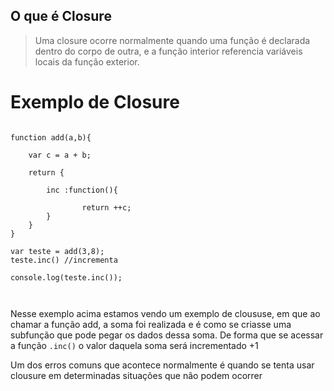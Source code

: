 
## O que é Closure


> Uma closure ocorre normalmente quando uma função é declarada dentro do corpo de outra, e a função interior referencia variáveis locais da função exterior.


# Exemplo de Closure

```

function add(a,b){

    var c = a + b;

    return {

        inc :function(){

                return ++c;
        }
    }
}

var teste = add(3,8);
teste.inc() //incrementa

console.log(teste.inc());



```
Nesse exemplo acima estamos vendo um exemplo de cloususe, em que ao chamar a função add, a soma foi realizada e é como se criasse uma subfunção que pode pegar os dados dessa soma. De forma que se acessar a função `.inc()` o valor daquela soma será incrementado +1



Um dos erros comuns que acontece normalmente é quando se tenta usar clousure em determinadas situações que não podem ocorrer
